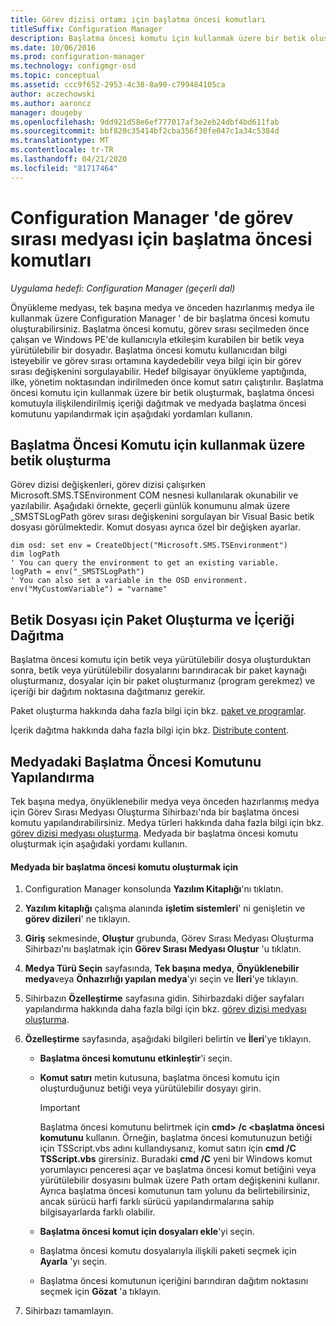 ```yaml
---
title: Görev dizisi ortamı için başlatma öncesi komutları
titleSuffix: Configuration Manager
description: Başlatma öncesi komutu için kullanmak üzere bir betik oluşturun, başlatma öncesi komutuyla ilişkili içeriği dağıtın ve medyada başlatma öncesi komutunu yapılandırın.
ms.date: 10/06/2016
ms.prod: configuration-manager
ms.technology: configmgr-osd
ms.topic: conceptual
ms.assetid: ccc9f652-2953-4c38-8a90-c799484105ca
author: aczechowski
ms.author: aaroncz
manager: dougeby
ms.openlocfilehash: 9dd921d58e6ef777017af3e2eb24dbf4bd611fab
ms.sourcegitcommit: bbf820c35414bf2cba356f30fe047c1a34c5384d
ms.translationtype: MT
ms.contentlocale: tr-TR
ms.lasthandoff: 04/21/2020
ms.locfileid: "81717464"
---
```

# <a name="prestart-commands-for-task-sequence-media-in-configuration-manager"></a>Configuration Manager 'de görev sırası medyası için başlatma öncesi komutları

*Uygulama hedefi: Configuration Manager (geçerli dal)*

Önyükleme medyası, tek başına medya ve önceden hazırlanmış medya ile kullanmak üzere Configuration Manager ' de bir başlatma öncesi komutu oluşturabilirsiniz. Başlatma öncesi komutu, görev sırası seçilmeden önce çalışan ve Windows PE'de kullanıcıyla etkileşim kurabilen bir betik veya yürütülebilir bir dosyadır. Başlatma öncesi komutu kullanıcıdan bilgi isteyebilir ve görev sırası ortamına kaydedebilir veya bilgi için bir görev sırası değişkenini sorgulayabilir. Hedef bilgisayar önyükleme yaptığında, ilke, yönetim noktasından indirilmeden önce komut satırı çalıştırılır. Başlatma öncesi komutu için kullanmak üzere bir betik oluşturmak, başlatma öncesi komutuyla ilişkilendirilmiş içeriği dağıtmak ve medyada başlatma öncesi komutunu yapılandırmak için aşağıdaki yordamları kullanın.  

## <a name="create-a-script-file-to-use-for-the-prestart-command"></a>Başlatma Öncesi Komutu için kullanmak üzere betik oluşturma  
 Görev dizisi değişkenleri, görev dizisi çalışırken Microsoft.SMS.TSEnvironment COM nesnesi kullanılarak okunabilir ve yazılabilir. Aşağıdaki örnekte, geçerli günlük konumunu almak üzere _SMSTSLogPath görev sırası değişkenini sorgulayan bir Visual Basic betik dosyası görülmektedir. Komut dosyası ayrıca özel bir değişken ayarlar.  

``` VBScript
dim osd: set env = CreateObject("Microsoft.SMS.TSEnvironment")  
dim logPath  
' You can query the environment to get an existing variable.  
logPath = env("_SMSTSLogPath")  
' You can also set a variable in the OSD environment.  
env("MyCustomVariable") = "varname"  
```  

## <a name="create-a-package-for-the-script-file-and-distribute-the-content"></a>Betik Dosyası için Paket Oluşturma ve İçeriği Dağıtma  
 Başlatma öncesi komutu için betik veya yürütülebilir dosya oluşturduktan sonra, betik veya yürütülebilir dosyalarını barındıracak bir paket kaynağı oluşturmanız, dosyalar için bir paket oluşturmanız (program gerekmez) ve içeriği bir dağıtım noktasına dağıtmanız gerekir.  

 Paket oluşturma hakkında daha fazla bilgi için bkz. [paket ve programlar](../../apps/deploy-use/packages-and-programs.md).  

 İçerik dağıtma hakkında daha fazla bilgi için bkz. [Distribute content](../../core/servers/deploy/configure/deploy-and-manage-content.md#bkmk_distribute).  

## <a name="configure-the-prestart-command-in-media"></a>Medyadaki Başlatma Öncesi Komutunu Yapılandırma  
 Tek başına medya, önyüklenebilir medya veya önceden hazırlanmış medya için Görev Sırası Medyası Oluşturma Sihirbazı'nda bir başlatma öncesi komutu yapılandırabilirsiniz. Medya türleri hakkında daha fazla bilgi için bkz. [görev dizisi medyası oluşturma](../deploy-use/create-task-sequence-media.md). Medyada bir başlatma öncesi komutu oluşturmak için aşağıdaki yordamı kullanın.  

#### <a name="to-create-a-prestart-command-in-media"></a>Medyada bir başlatma öncesi komutu oluşturmak için  

1.  Configuration Manager konsolunda **Yazılım Kitaplığı**'nı tıklatın.  

2.  **Yazılım kitaplığı** çalışma alanında **işletim sistemleri**' ni genişletin ve **görev dizileri**' ne tıklayın.  

3.  **Giriş** sekmesinde, **Oluştur** grubunda, Görev Sırası Medyası Oluşturma Sihirbazı'nı başlatmak için **Görev Sırası Medyası Oluştur** 'u tıklatın.  

4.  **Medya Türü Seçin** sayfasında, **Tek başına medya**, **Önyüklenebilir medya**veya **Önhazırlığı yapılan medya**'yı seçin ve **İleri**'ye tıklayın.  

5.  Sihirbazın **Özelleştirme** sayfasına gidin. Sihirbazdaki diğer sayfaları yapılandırma hakkında daha fazla bilgi için bkz. [görev dizisi medyası oluşturma](../deploy-use/create-task-sequence-media.md).  

6.  **Özelleştirme** sayfasında, aşağıdaki bilgileri belirtin ve **İleri**'ye tıklayın.  

    -   **Başlatma öncesi komutunu etkinleştir**'i seçin.  

    -   **Komut satırı** metin kutusuna, başlatma öncesi komutu için oluşturduğunuz betiği veya yürütülebilir dosyayı girin.  

        > [!IMPORTANT]  
        >  Başlatma öncesi komutunu belirtmek için **cmd\> /c <başlatma öncesi komutunu** kullanın. Örneğin, başlatma öncesi komutunuzun betiği için TSScript.vbs adını kullandıysanız, komut satırı için **cmd /C TSScript.vbs** girersiniz. Buradaki **cmd /C** yeni bir Windows komut yorumlayıcı penceresi açar ve başlatma öncesi komut betiğini veya yürütülebilir dosyasını bulmak üzere Path ortam değişkenini kullanır. Ayrıca başlatma öncesi komutunun tam yolunu da belirtebilirsiniz, ancak sürücü harfi farklı sürücü yapılandırmalarına sahip bilgisayarlarda farklı olabilir.  

    -   **Başlatma öncesi komut için dosyaları ekle**'yi seçin.  

    -   Başlatma öncesi komutu dosyalarıyla ilişkili paketi seçmek için **Ayarla** 'yı seçin.  

    -   Başlatma öncesi komutunun içeriğini barındıran dağıtım noktasını seçmek için **Gözat** 'a tıklayın.  

7.  Sihirbazı tamamlayın.  
